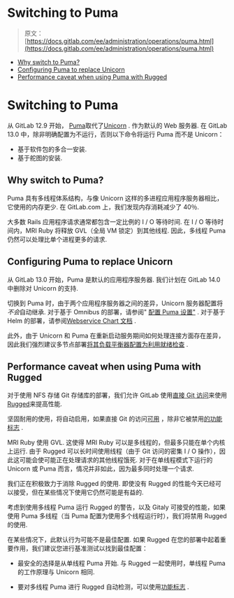 # Switching to Puma

> 原文：[https://docs.gitlab.com/ee/administration/operations/puma.html](https://docs.gitlab.com/ee/administration/operations/puma.html)

*   [Why switch to Puma?](#why-switch-to-puma)
*   [Configuring Puma to replace Unicorn](#configuring-puma-to-replace-unicorn)
*   [Performance caveat when using Puma with Rugged](#performance-caveat-when-using-puma-with-rugged)

# Switching to Puma[](#switching-to-puma "Permalink")

从 GitLab 12.9 开始， [Puma](https://github.com/puma/puma)取代了[Unicorn](https://yhbt.net/unicorn/) . 作为默认的 Web 服务器. 在 GitLab 13.0 中，除非明确配置为不运行，否则以下命令将运行 Puma 而不是 Unicorn：

*   基于软件包的多合一安装.
*   基于舵图的安装.

## Why switch to Puma?[](#why-switch-to-puma "Permalink")

Puma 具有多线程体系结构，与像 Unicorn 这样的多进程应用程序服务器相比，它使用的内存更少. 在 GitLab.com 上，我们发现内存消耗减少了 40％.

大多数 Rails 应用程序请求通常都包含一定比例的 I / O 等待时间. 在 I / O 等待时间内，MRI Ruby 将释放 GVL（全局 VM 锁定）到其他线程. 因此，多线程 Puma 仍然可以处理比单个进程更多的请求.

## Configuring Puma to replace Unicorn[](#configuring-puma-to-replace-unicorn "Permalink")

从 GitLab 13.0 开始，Puma 是默认的应用程序服务器. 我们计划在 GitLab 14.0 中删除对 Unicorn 的支持.

切换到 Puma 时，由于两个应用程序服务器之间的差异，Unicorn 服务器配置将*不会*自动继承. 对于基于 Omnibus 的部署，请参阅" [配置 Puma 设置"](https://docs.gitlab.com/omnibus/settings/puma.html) . 对于基于 Helm 的部署，请参阅[Webservice Chart 文档](https://docs.gitlab.com/charts/charts/gitlab/webservice/index.html) .

此外，由于 Unicorn 和 Puma 在重新启动服务期间如何处理连接方面存在差异，因此我们强烈建议多节点部署[将其负载平衡器配置为利用就绪检查](../high_availability/load_balancer.html#readiness-check) .

## Performance caveat when using Puma with Rugged[](#performance-caveat-when-using-puma-with-rugged "Permalink")

对于使用 NFS 存储 Git 存储库的部署，我们允许 GitLab 使用[直接 Git 访问](../gitaly/index.html#direct-access-to-git-in-gitlab)来使用[Rugged](https://github.com/libgit2/rugged)来提高性能.

坚固耐用的使用，将自动启用，如果直接 Git 的访问[可用](../gitaly/index.html#how-it-works) ，除非它被禁用[的功能标志](../../development/gitaly.html#legacy-rugged-code) .

MRI Ruby 使用 GVL. 这使得 MRI Ruby 可以是多线程的，但最多只能在单个内核上运行. 由于 Rugged 可以长时间使用线程（由于 Git 访问的密集 I / O 操作），因此这可能会使可能正在处理请求的其他线程饿死. 对于在单线程模式下运行的 Unicorn 或 Puma 而言，情况并非如此，因为最多同时处理一个请求.

我们正在积极致力于消除 Rugged 的使用. 即使没有 Rugged 的性能今天已经可以接受，但在某些情况下使用它仍然可能是有益的.

考虑到使用多线程 Puma 运行 Rugged 的警告，以及 Gitaly 可接受的性能，如果使用 Puma 多线程（当 Puma 配置为使用多个线程运行时），我们将禁用 Rugged 的使用.

在某些情况下，此默认行为可能不是最佳配置. 如果 Rugged 在您的部署中起着重要作用，我们建议您进行基准测试以找到最佳配置：

*   最安全的选择是从单线程 Puma 开始. 与 Rugged 一起使用时，单线程 Puma 的工作原理与 Unicorn 相同.

*   要对多线程 Puma 进行 Rugged 自动检测，可以使用[功能标志](../../development/gitaly.html#legacy-rugged-code) .